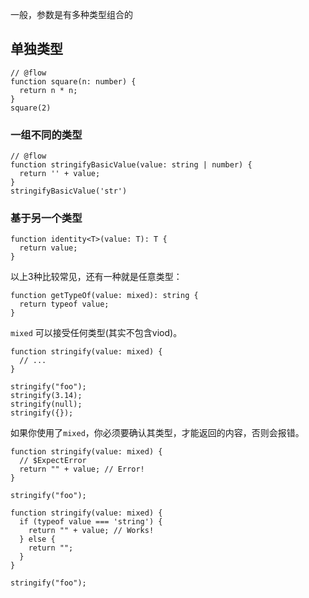 一般，参数是有多种类型组合的

## 单独类型
```
// @flow
function square(n: number) {
  return n * n;
}
square(2)
```
### 一组不同的类型
```
// @flow
function stringifyBasicValue(value: string | number) {
  return '' + value;
}
stringifyBasicValue('str')
```

### 基于另一个类型
```
function identity<T>(value: T): T {
  return value;
}
```
以上3种比较常见，还有一种就是任意类型：
```
function getTypeOf(value: mixed): string {
  return typeof value;
}
```

`mixed` 可以接受任何类型(其实不包含viod)。
```
function stringify(value: mixed) {
  // ...
}

stringify("foo");
stringify(3.14);
stringify(null);
stringify({});
```
如果你使用了`mixed`，你必须要确认其类型，才能返回的内容，否则会报错。
```
function stringify(value: mixed) {
  // $ExpectError
  return "" + value; // Error!
}

stringify("foo");
```

```
function stringify(value: mixed) {
  if (typeof value === 'string') {
    return "" + value; // Works!
  } else {
    return "";
  }
}

stringify("foo");
```
